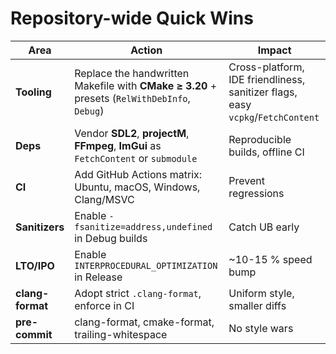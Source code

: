 # Repository-wide Quick Wins

| Area | Action | Impact |
|---|---|---|
| **Tooling** | Replace the handwritten Makefile with **CMake ≥ 3.20** + presets (`RelWithDebInfo`, `Debug`) | Cross-platform, IDE friendliness, sanitizer flags, easy `vcpkg`/`FetchContent` |
| **Deps** | Vendor **SDL2**, **projectM**, **FFmpeg**, **ImGui** as `FetchContent` or `submodule` | Reproducible builds, offline CI |
| **CI** | Add GitHub Actions matrix: Ubuntu, macOS, Windows, Clang/MSVC | Prevent regressions |
| **Sanitizers** | Enable `-fsanitize=address,undefined` in Debug builds | Catch UB early |
| **LTO/IPO** | Enable `INTERPROCEDURAL_OPTIMIZATION` in Release | ~10-15 % speed bump |
| **clang-format** | Adopt strict `.clang-format`, enforce in CI | Uniform style, smaller diffs |
| **pre-commit** | clang-format, cmake-format, trailing-whitespace | No style wars |
